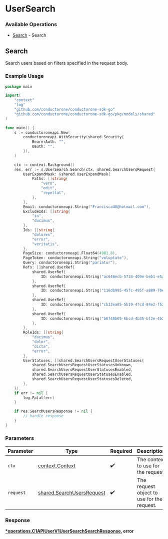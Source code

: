 # UserSearch

### Available Operations

* [Search](#search) - Search

## Search

Search users based on filters specified in the request body.

### Example Usage

```go
package main

import(
	"context"
	"log"
	"github.com/conductorone/conductorone-sdk-go"
	"github.com/conductorone/conductorone-sdk-go/pkg/models/shared"
)

func main() {
    s := conductoroneapi.New(
        conductoroneapi.WithSecurity(shared.Security{
            BearerAuth: "",
            Oauth: "",
        }),
    )

    ctx := context.Background()
    res, err := s.UserSearch.Search(ctx, shared.SearchUsersRequest{
        UserExpandMask: &shared.UserExpandMask{
            Paths: []string{
                "vero",
                "odit",
                "repellat",
            },
        },
        Email: conductoroneapi.String("Francisca48@hotmail.com"),
        ExcludeIds: []string{
            "in",
            "ducimus",
        },
        Ids: []string{
            "dolores",
            "error",
            "veritatis",
        },
        PageSize: conductoroneapi.Float64(4981.8),
        PageToken: conductoroneapi.String("voluptate"),
        Query: conductoroneapi.String("pariatur"),
        Refs: []shared.UserRef{
            shared.UserRef{
                ID: conductoroneapi.String("ac646ecb-5734-409e-beb1-e5a2b12eb07f"),
            },
            shared.UserRef{
                ID: conductoroneapi.String("116db995-45fc-495f-a889-70e189dbb30f"),
            },
            shared.UserRef{
                ID: conductoroneapi.String("cb33ea05-5b19-47cd-84e2-f52d82d3513b"),
            },
            shared.UserRef{
                ID: conductoroneapi.String("b6f48b65-6bcd-4b35-bf2e-4b27537a8cd9"),
            },
        },
        RoleIds: []string{
            "ducimus",
            "dolor",
            "dicta",
            "error",
        },
        UserStatuses: []shared.SearchUsersRequestUserStatuses{
            shared.SearchUsersRequestUserStatusesUnknown,
            shared.SearchUsersRequestUserStatusesEnabled,
            shared.SearchUsersRequestUserStatusesEnabled,
            shared.SearchUsersRequestUserStatusesDeleted,
        },
    })
    if err != nil {
        log.Fatal(err)
    }

    if res.SearchUsersResponse != nil {
        // handle response
    }
}
```

### Parameters

| Parameter                                                              | Type                                                                   | Required                                                               | Description                                                            |
| ---------------------------------------------------------------------- | ---------------------------------------------------------------------- | ---------------------------------------------------------------------- | ---------------------------------------------------------------------- |
| `ctx`                                                                  | [context.Context](https://pkg.go.dev/context#Context)                  | :heavy_check_mark:                                                     | The context to use for the request.                                    |
| `request`                                                              | [shared.SearchUsersRequest](../../models/shared/searchusersrequest.md) | :heavy_check_mark:                                                     | The request object to use for the request.                             |


### Response

**[*operations.C1APIUserV1UserSearchSearchResponse](../../models/operations/c1apiuserv1usersearchsearchresponse.md), error**

